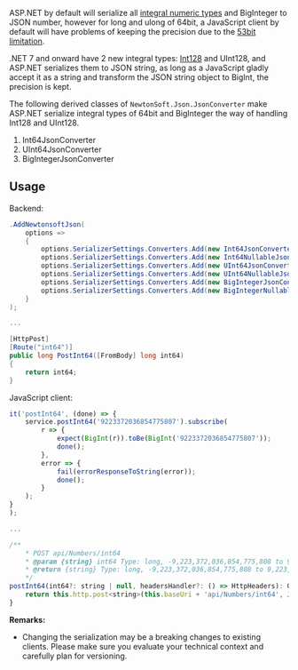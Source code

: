 ASP.NET by default will serialize all [integral numeric  types](https://learn.microsoft.com/en-us/dotnet/csharp/language-reference/builtin-types/integral-numeric-types) and BigInteger to JSON number, however for long and ulong of 64bit, a JavaScript client by default will have problems of keeping the precision due to the [53bit limitation](https://developer.mozilla.org/en-US/docs/Web/JavaScript/Reference/Global_Objects/Number/MAX_SAFE_INTEGER).

.NET 7 and onward have 2 new integral types: [Int128](https://learn.microsoft.com/en-us/dotnet/api/system.int128) and UInt128, and ASP.NET serializes them to JSON string, as long as a JavaScript gladly accept it as a string and transform the JSON string object to BigInt, the precision is kept.

The following derived classes of `NewtonSoft.Json.JsonConverter` make ASP.NET serialize integral types of 64bit and BigInteger the way of handling Int128 and UInt128.

1. Int64JsonConverter
1. UInt64JsonConverter
1. BigIntegerJsonConverter

## Usage

Backend:

```c#
.AddNewtonsoftJson(
	options =>
	{
		options.SerializerSettings.Converters.Add(new Int64JsonConverter());
		options.SerializerSettings.Converters.Add(new Int64NullableJsonConverter());
		options.SerializerSettings.Converters.Add(new UInt64JsonConverter());
		options.SerializerSettings.Converters.Add(new UInt64NullableJsonConverter());
		options.SerializerSettings.Converters.Add(new BigIntegerJsonConverter());
		options.SerializerSettings.Converters.Add(new BigIntegerNullableJsonConverter());
	}
);

...

[HttpPost]
[Route("int64")]
public long PostInt64([FromBody] long int64)
{
	return int64;
}


```


JavaScript client:

```js
it('postInt64', (done) => {
    service.postInt64('9223372036854775807').subscribe(
        r => {
            expect(BigInt(r)).toBe(BigInt('9223372036854775807'));
            done();
        },
        error => {
            fail(errorResponseToString(error));
            done();
        }
    );
}
);

...

/**
	* POST api/Numbers/int64
	* @param {string} int64 Type: long, -9,223,372,036,854,775,808 to 9,223,372,036,854,775,807
	* @return {string} Type: long, -9,223,372,036,854,775,808 to 9,223,372,036,854,775,807
	*/
postInt64(int64?: string | null, headersHandler?: () => HttpHeaders): Observable<string> {
	return this.http.post<string>(this.baseUri + 'api/Numbers/int64', JSON.stringify(int64), { headers: headersHandler ? headersHandler().append('Content-Type', 'application/json;charset=UTF-8') : new HttpHeaders({ 'Content-Type': 'application/json;charset=UTF-8' }) });
}

```


**Remarks:**

* Changing the serialization may be a breaking changes to existing clients. Please make sure you evaluate your technical context and carefully plan for versioning.